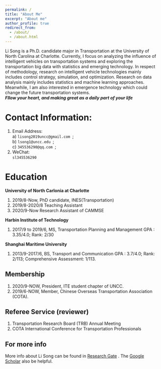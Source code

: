 ```yaml
---
permalink: /
title: "About Me"
excerpt: "About me"
author_profile: true
redirect_from: 
  - /about/
  - /about.html
---
```

Li Song is a Ph.D. candidate major in Transportation at the University of North Carolina at Charlotte. Currently, I focus on analyzing the influence of intelligent vehicles on transportation systems and exploring the transportation big data with statistics and emerging technology. In respect of methodology, research on intelligent vehicle technologies mainly includes control strategy, simulation, and optimization. Research on data analysis mainly includes statistics and machine learning approaches. Meanwhile, I am also interested in emergence technology which could change the future transportation systems.<br>
<i> <b> Fllow your heart, and making great as a daily part of your life </b> </i>

Contact Information:
======
1. Email Address: <br>
a) `lisong2019uncc@gmail.com `;<br>
b) `lsong1@uncc.edu `; <br>
c) `345536290@qq.com `;
1. WeChat: <br>
`sl345536290 `

Education 
======
**University of North Carlonia at Charlotte**
1. 2019/8-Now, PhD candidate, INES(Transportation)
1. 2019/8-2020/8 Teaching Assistant
1. 2020/9-Now Research Assistant of CAMMSE<br>

**Harbin Institute of Technology**
1. 2017/9 to 2019/6, MS, Transportation Planning and Management
GPA : 3.35/4.0; Rank: 2/30<br>

**Shanghai Maritime University**
1. 2013/9-2017/6, BS, Transport and Communication 
GPA : 3.7/4.0; Rank: 2/113; Comprehensive Assessment: 1/113.

**Membership**
------
1. 2020/9-NOW, President, ITE student chapter of UNCC.
1. 2019/6-NOW, Member, Chinese Overseas Transportation Association (COTA). 

**Referee Service (reviewer)**
------
1. Transportation Research Board (TRB) Annual Meeting 
1. COTA International Conference for Transportation Professionals 

For more info
------
More info about Li Song can be found in [Research Gate](https://www.researchgate.net/profile/Li_Song60) . The [Google Scholar](http://scholar.google.com/citations?user=CyNM5yIAAAAJ&hl=enmight) also be helpful.
